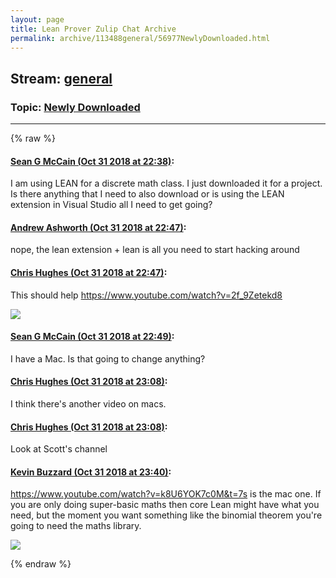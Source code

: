 ```yaml
---
layout: page
title: Lean Prover Zulip Chat Archive 
permalink: archive/113488general/56977NewlyDownloaded.html
---
```


## Stream: [general](index.html)
### Topic: [Newly Downloaded](56977NewlyDownloaded.html)

---


{% raw %}
#### [ Sean G McCain (Oct 31 2018 at 22:38)](https://leanprover.zulipchat.com/#narrow/stream/113488-general/topic/Newly%20Downloaded/near/136883261):
<p>I am using LEAN for a discrete math class. I just downloaded it for a project. Is there anything that I need to also download or is using the LEAN extension in Visual Studio all I need to get going?</p>

#### [ Andrew Ashworth (Oct 31 2018 at 22:47)](https://leanprover.zulipchat.com/#narrow/stream/113488-general/topic/Newly%20Downloaded/near/136883713):
<p>nope, the lean extension + lean is all you need to start hacking around</p>

#### [ Chris Hughes (Oct 31 2018 at 22:47)](https://leanprover.zulipchat.com/#narrow/stream/113488-general/topic/Newly%20Downloaded/near/136883720):
<p>This should help <a href="https://www.youtube.com/watch?v=2f_9Zetekd8" target="_blank" title="https://www.youtube.com/watch?v=2f_9Zetekd8">https://www.youtube.com/watch?v=2f_9Zetekd8</a></p>
<div class="youtube-video message_inline_image"><a data-id="2f_9Zetekd8" href="https://www.youtube.com/watch?v=2f_9Zetekd8" target="_blank" title="https://www.youtube.com/watch?v=2f_9Zetekd8"><img src="https://i.ytimg.com/vi/2f_9Zetekd8/default.jpg"></a></div>

#### [ Sean G McCain (Oct 31 2018 at 22:49)](https://leanprover.zulipchat.com/#narrow/stream/113488-general/topic/Newly%20Downloaded/near/136883811):
<p>I have a Mac. Is that going to change anything?</p>

#### [ Chris Hughes (Oct 31 2018 at 23:08)](https://leanprover.zulipchat.com/#narrow/stream/113488-general/topic/Newly%20Downloaded/near/136884818):
<p>I think there's another video on macs.</p>

#### [ Chris Hughes (Oct 31 2018 at 23:08)](https://leanprover.zulipchat.com/#narrow/stream/113488-general/topic/Newly%20Downloaded/near/136884824):
<p>Look at Scott's channel</p>

#### [ Kevin Buzzard (Oct 31 2018 at 23:40)](https://leanprover.zulipchat.com/#narrow/stream/113488-general/topic/Newly%20Downloaded/near/136886433):
<p><a href="https://www.youtube.com/watch?v=k8U6YOK7c0M&amp;t=7s" target="_blank" title="https://www.youtube.com/watch?v=k8U6YOK7c0M&amp;t=7s">https://www.youtube.com/watch?v=k8U6YOK7c0M&amp;t=7s</a> is the mac one. If you are only doing super-basic maths then core Lean might have what you need, but the moment you want something like the binomial theorem you're going to need the maths library.</p>
<div class="youtube-video message_inline_image"><a data-id="k8U6YOK7c0M" href="https://www.youtube.com/watch?v=k8U6YOK7c0M&amp;t=7s" target="_blank" title="https://www.youtube.com/watch?v=k8U6YOK7c0M&amp;t=7s"><img src="https://i.ytimg.com/vi/k8U6YOK7c0M/default.jpg"></a></div>


{% endraw %}
